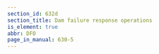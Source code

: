 ```yaml
---
section_id: 632d
section_title: Dam failure response operations
is_element: true
abbr: DFO
page_in_manual: 630-5
---
```

